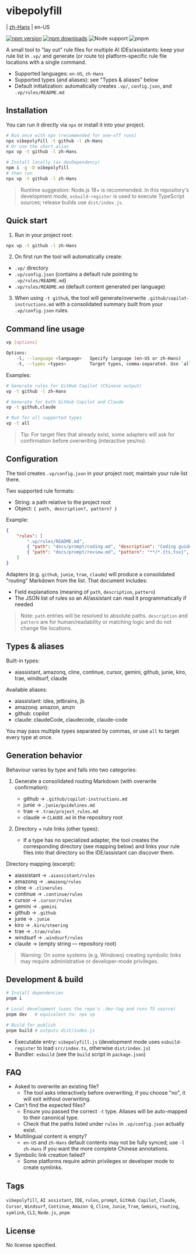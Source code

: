 # vibepolyfill

| [zh-Hans](./README.md)
| en-US

[![npm version](https://img.shields.io/npm/v/vibepolyfill)](https://www.npmjs.com/package/vibepolyfill)
[![npm downloads](https://img.shields.io/npm/dm/vibepolyfill)](https://www.npmjs.com/package/vibepolyfill)
![Node support](https://img.shields.io/badge/node-%3E%3D18-43853d?logo=node.js&logoColor=white)
![pnpm](https://img.shields.io/badge/pnpm-compatible-F69220?logo=pnpm&logoColor=white)

A small tool to "lay out" rule files for multiple AI IDEs/assistants: keep your rule list in `.vp/` and generate (or route to) platform-specific rule file locations with a single command.

- Supported languages: `en-US`, `zh-Hans`
- Supported types (and aliases): see "Types & aliases" below
- Default initialization: automatically creates `.vp/`, `config.json`, and `.vp/rules/README.md`

## Installation

You can run it directly via `npx` or install it into your project.

```bash
# Run once with npx (recommended for one-off runs)
npx vibepolyfill -t github -l zh-Hans
# Or use the short alias
npx vp -t github -l zh-Hans

# Install locally (as devDependency)
npm i -g -D vibepolyfill
# then run
npx vp -t github -l zh-Hans
```

> Runtime suggestion: Node.js 18+ is recommended. In this repository's development mode, `esbuild-register` is used to execute TypeScript sources; release builds use `dist/index.js`.

## Quick start

1) Run in your project root:

```bash
npx vp -t github -l zh-Hans
```

2) On first run the tool will automatically create:
- `.vp/` directory
- `.vp/config.json` (contains a default rule pointing to `.vp/rules/README.md`)
- `.vp/rules/README.md` (default content generated per language)

3) When using `-t github`, the tool will generate/overwrite `.github/copilot-instructions.md` with a consolidated summary built from your `.vp/config.json` rules.

## Command line usage

```bash
vp [options]

Options:
	-l, --language <language>   Specify language (en-US or zh-Hans)
	-t, --types <types>         Target types, comma-separated. Use `all` for every supported type
```

Examples:

```bash
# Generate rules for GitHub Copilot (Chinese output)
vp -t github -l zh-Hans

# Generate for both GitHub Copilot and Claude
vp -t github,claude

# Run for all supported types
vp -t all
```

> Tip: For target files that already exist, some adapters will ask for confirmation before overwriting (interactive yes/no).

## Configuration

The tool creates `.vp/config.json` in your project root; maintain your rule list there.

Two supported rule formats:
- String: a path relative to the project root
- Object: `{ path, description?, pattern? }`

Example:

```json
{
	"rules": [
		".vp/rules/README.md",
		{ "path": "docs/prompt/coding.md", "description": "Coding guidelines" },
		{ "path": "docs/prompt/review.md", "pattern": "**/*.{ts,tsx}", "description": "Code review notes" }
	]
}
```

Adapters (e.g. `github`, `junie`, `trae`, `claude`) will produce a consolidated "routing" Markdown from the list. That document includes:
- Field explanations (meaning of `path`, `description`, `pattern`)
- The JSON list of rules so an AI/assistant can read it programmatically if needed

> Note: `path` entries will be resolved to absolute paths. `description` and `pattern` are for human/readability or matching logic and do not change file locations.

## Types & aliases

Built-in types:
- aiassistant, amazonq, cline, continue, cursor, gemini, github, junie, kiro, trae, windsurf, claude

Available aliases:
- aiassistant: idea, jetbrains, jb
- amazonq: amazon, amzn
- github: copilot
- claude: claudeCode, claudecode, claude-code

You may pass multiple types separated by commas, or use `all` to target every type at once.

## Generation behavior

Behaviour varies by type and falls into two categories:

1) Generate a consolidated routing Markdown (with overwrite confirmation):
	 - github → `.github/copilot-instructions.md`
	 - junie  → `.junie/guidelines.md`
	 - trae   → `.trae/project_rules.md`
	 - claude → `CLAUDE.md` in the repository root

2) Directory + rule links (other types):
	 - If a type has no specialized adapter, the tool creates the corresponding directory (see mapping below) and links your rule files into that directory so the IDE/assistant can discover them.

Directory mapping (excerpt):
- aiassistant → `.aiassistant/rules`
- amazonq    → `.amazonq/rules`
- cline      → `.clinerules`
- continue   → `.continue/rules`
- cursor     → `.cursor/rules`
- gemini     → `.gemini`
- github     → `.github`
- junie      → `.junie`
- kiro       → `.kiro/steering`
- trae       → `.trae/rules`
- windsurf   → `.windsurf/rules`
- claude     → (empty string — repository root)

> Warning: On some systems (e.g. Windows) creating symbolic links may require administrative or developer-mode privileges.

## Development & build

```bash
# Install dependencies
pnpm i

# Local development (uses the repo's .dev-tag and runs TS source)
pnpm dev   # equivalent to: npx vp

# Build for publish
pnpm build # outputs dist/index.js
```

- Executable entry: `vibepolyfill.js` (development mode uses `esbuild-register` to load `src/index.ts`, otherwise `dist/index.js`)
- Bundler: `esbuild` (see the `build` script in `package.json`)

## FAQ

- Asked to overwrite an existing file?
	- The tool asks interactively before overwriting; if you choose "no", it will exit without overwriting.
- Can't find the expected files?
	- Ensure you passed the correct `-t` type. Aliases will be auto-mapped to their canonical type.
	- Check that the paths listed under `rules` in `.vp/config.json` actually exist.
- Multilingual content is empty?
	- `en-US` and `zh-Hans` default contents may not be fully synced; use `-l zh-Hans` if you want the more complete Chinese annotations.
- Symbolic link creation failed?
	- Some platforms require admin privileges or developer mode to create symlinks.

## Tags

`vibepolyfill`, `AI assistant`, `IDE`, `rules`, `prompt`, `GitHub Copilot`, `Claude`, `Cursor`, `Windsurf`, `Continue`, `Amazon Q`, `Cline`, `Junie`, `Trae`, `Gemini`, `routing`, `symlink`, `CLI`, `Node.js`, `pnpm`

## License

No license specified.
